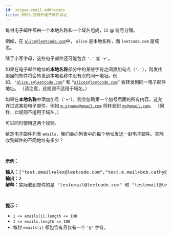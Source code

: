 ```yaml
---
id: unique-email-addresses
title: 0929.独特的电子邮件地址
---
```

每封电子邮件都由一个本地名称和一个域名组成，以 @ 符号分隔。

例如，在 <code>alice@leetcode.com</code>中， <code>alice</code> 是本地名称，而 <code>leetcode.com</code> 是域名。

除了小写字母，这些电子邮件还可能包含 <code>&#39;.&#39;</code> 或 <code>&#39;+&#39;</code>。

如果在电子邮件地址的**本地名称**部分中的某些字符之间添加句点（<code>&#39;.&#39;</code>），则发往那里的邮件将会转发到本地名称中没有点的同一地址。例如，<code>&#34;alice.z@leetcode.com”</code> 和 <code>“alicez@leetcode.com”</code> 会转发到同一电子邮件地址。 （请注意，此规则不适用于域名。）

如果在**本地名称**中添加加号（<code>&#39;+&#39;</code>），则会忽略第一个加号后面的所有内容。这允许过滤某些电子邮件，例如 <code>m.y+name@email.com</code> 将转发到 <code>my@email.com</code>。 （同样，此规则不适用于域名。）

可以同时使用这两个规则。

给定电子邮件列表 <code>emails</code>，我们会向列表中的每个地址发送一封电子邮件。实际收到邮件的不同地址有多少？

 

**示例：**


<pre><strong>输入：</strong>[&#34;test.email+alex@leetcode.com&#34;,&#34;test.e.mail+bob.cathy@leetcode.com&#34;,&#34;testemail+david@lee.tcode.com&#34;]<br/><strong>输出：</strong>2<br/><strong>解释：</strong>实际收到邮件的是 &#34;testemail@leetcode.com&#34; 和 &#34;testemail@lee.tcode.com&#34;。<br/></pre>

 

**提示：**


- <code>1 &lt;= emails[i].length &lt;= 100</code>
- <code>1 &lt;= emails.length &lt;= 100</code>
- 每封 <code>emails[i]</code> 都包含有且仅有一个 <code>&#39;@&#39;</code> 字符。
